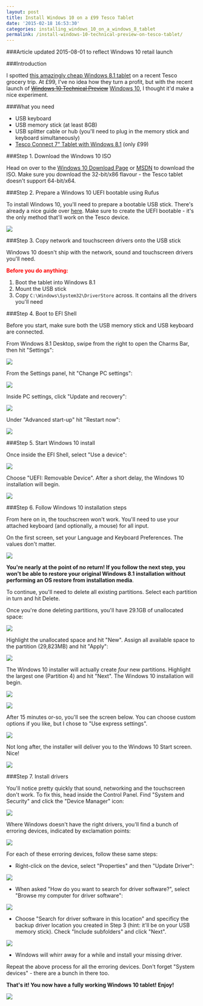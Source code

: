 ```yaml
---
layout: post
title: Install Windows 10 on a £99 Tesco Tablet
date: '2015-02-18 16:53:30'
categories: installing_windows_10_on_a_windows_8_tablet
permalink: /install-windows-10-technical-preview-on-tesco-tablet/
---
```


###Article updated 2015-08-01 to reflect Windows 10 retail launch

###Introduction

I spotted <a href="http://www.tesco.com/direct/connect-7-tablet-with-windows-81-office-365-personal-32gb-wifi-black/182-3108.prd" target="_blank">this amazingly cheap Windows 8.1 tablet</a> on a recent Tesco grocery trip. At £99, I've no idea how they turn a profit, but with the recent launch of <del><a href="http://arstechnica.com/information-technology/2015/01/new-windows-10-preview-comes-to-pc-next-week-to-phones-in-february/" target="_blank">Windows 10 Technical Preview</a></del> <a href="http://blogs.windows.com/launch/" target="_blank">Windows 10</a>, I thought it'd make a nice experiment. 

###What you need

* USB keyboard
* USB memory stick (at least 8GB)
* USB splitter cable or hub (you'll need to plug in the memory stick and keyboard simultaneously)
* <a href="http://www.tesco.com/direct/connect-7-tablet-with-windows-81-office-365-personal-32gb-wifi-black/182-3108.prd" target="_blank">Tesco Connect 7" Tablet with Windows 8.1</a> (only £99)

###Step 1. Download the Windows 10 ISO

Head on over to the <a href="https://www.microsoft.com/en-us/software-download/windows10" target="_blank">Windows 10 Download Page</a> or <a href="https://msdn.microsoft.com/en-us/default.aspx" target="_blank">MSDN</a> to download the ISO. Make sure you download the 32-bit/x86 flavour - the Tesco tablet doesn't support 64-bit/x64.

###Step 2. Prepare a Windows 10 UEFI bootable using Rufus

To install Windows 10, you'll need to prepare a bootable USB stick. There's already a nice guide over <a href="http://www.intowindows.com/create-uefi-bootable-usb-of-windows-10/" target="_blank">here</a>. Make sure to create the UEFI bootable - it's the only method that'll work on the Tesco device.

![](/img/posts/2015-01-24-12_22_20-Mail.png)

###Step 3. Copy network and touchscreen drivers onto the USB stick

Windows 10 doesn't ship with the network, sound and touchscreen drivers you'll need.

<strong style="color: red;">Before you do anything:</strong>

1. Boot the tablet into Windows 8.1
2. Mount the USB stick 
3. Copy <code>C:\Windows\System32\DriverStore</code> across. It contains all the drivers you'll need

###Step 4. Boot to EFI Shell

Before you start, make sure both the USB memory stick and USB keyboard are connected.

From Windows 8.1 Desktop, swipe from the right to open the Charms Bar, then hit "Settings":

![](/img/posts/2015-01-24-13_00_18-Greenshot.png)

From the Settings panel, hit "Change PC settings":

![](/img/posts/2015-01-24-13_00_51-Greenshot-2.png)

Inside PC settings, click "Update and recovery":

![](/img/posts/2015-01-24-13_01_03-Greenshot.png)

Under "Advanced start-up" hit "Restart now":

![](/img/posts/2015-01-24-13_01_29-Greenshot.png)

###Step 5. Start Windows 10 install

Once inside the EFI Shell, select "Use a device":

![](/img/posts/File-18-02-2015-21-04-40.jpeg)

Choose "UEFI: Removable Device". After a short delay, the Windows 10 installation will begin.

![](/img/posts/File-18-02-2015-21-05-11.jpeg)

###Step 6. Follow Windows 10 installation steps

From here on in, the touchscreen won't work. You'll need to use your attached keyboard (and optionally, a mouse) for all input.

On the first screen, set your Language and Keyboard Preferences. The values don't matter.

![](/img/posts/File-18-02-2015-21-06-43.jpeg)

<strong>You're nearly at the point of no return! If you follow the next step, you won't be able to restore your original Windows 8.1 installation without performing an OS restore from installation media</strong>.

To continue, you'll need to delete all existing partitions. Select each partition in turn and hit Delete.

Once you're done deleting partitions, you'll have 29.1GB of unallocated space:

![](/img/posts/File-18-02-2015-21-08-17.jpeg)

Highlight the unallocated space and hit "New". Assign all available space to the partition (29,823MB) and hit "Apply":

![](/img/posts/File-18-02-2015-21-12-11.jpeg)

The Windows 10 installer will actually create *four* new partitions. Highlight the largest one (Partition 4) and hit "Next". The Windows 10 installation will begin.

![](/img/posts/File-18-02-2015-21-13-24.jpeg)

![](/img/posts/File-18-02-2015-21-15-21.jpeg)

After 15 minutes or-so, you'll see the screen below. You can choose custom options if you like, but I chose to "Use express settings".

![](/img/posts/File-18-02-2015-21-17-47.jpeg)

Not long after, the installer will deliver you to the Windows 10 Start screen. Nice!

![](/img/posts/Untitled.png)

###Step 7. Install drivers

You'll notice pretty quickly that sound, networking and the touchscreen don't work. To fix this, head inside the Control Panel. Find "System and Security" and click the "Device Manager" icon:

![](/img/posts/Untitled2-2.png)

Where Windows doesn't have the right drivers, you'll find a bunch of erroring devices, indicated by exclamation points:

![](/img/posts/Untitled4-2.png)

For each of these erroring devices, follow these same steps:

* Right-click on the device, select "Properties" and then "Update Driver":

![](/img/posts/Untitled3-1.png)

* When asked "How do you want to search for driver software?", select "Browse my computer for driver software":

![](/img/posts/Untitled7-1.png)

* Choose "Search for driver software in this location" and specificy the backup driver location you created in Step 3 (hint: it'll be on your USB memory stick). Check "Include subfolders" and click "Next".

![](/img/posts/Untitled8-1.png)

* Windows will whirr away for a while and install your missing driver.

Repeat the above process for all the erroring devices. Don't forget "System devices" - there are a bunch in there too.

**That's it! You now have a fully working Windows 10 tablet! Enjoy!**

![](/img/posts/Untitled.png)
